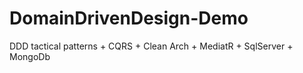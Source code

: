 # DomainDrivenDesign-Demo
DDD tactical patterns + CQRS + Clean Arch + MediatR +  SqlServer + MongoDb
